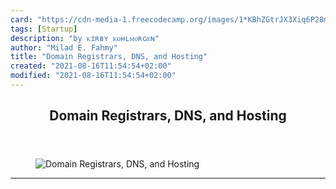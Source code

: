```yaml
---
card: "https://cdn-media-1.freecodecamp.org/images/1*KBhZGtrJX3Xiq6P28mkXMw.jpeg"
tags: [Startup]
description: "by ᴋɪʀʙʏ ᴋᴏʜʟᴍᴏʀɢᴇɴ"
author: "Milad E. Fahmy"
title: "Domain Registrars, DNS, and Hosting"
created: "2021-08-16T11:54:54+02:00"
modified: "2021-08-16T11:54:54+02:00"
---
```

<div class="site-wrapper">
<main id="site-main" class="site-main outer">
<div class="inner">
<article class="post-full post tag-startup tag-tech tag-technology tag-productivity tag-marketing ">
<header class="post-full-header">
<h1 class="post-full-title">Domain Registrars, DNS, and Hosting</h1>
</header>
<figure class="post-full-image">
<picture>
<source media="(max-width: 700px)" sizes="1px" srcset="data:image/gif;base64,R0lGODlhAQABAIAAAAAAAP///yH5BAEAAAAALAAAAAABAAEAAAIBRAA7 1w">
<source media="(min-width: 701px)" sizes="(max-width: 800px) 400px,
(max-width: 1170px) 700px,
1400px" srcset="https://cdn-media-1.freecodecamp.org/images/1*KBhZGtrJX3Xiq6P28mkXMw.jpeg 300w,
https://cdn-media-1.freecodecamp.org/images/1*KBhZGtrJX3Xiq6P28mkXMw.jpeg 600w,
https://cdn-media-1.freecodecamp.org/images/1*KBhZGtrJX3Xiq6P28mkXMw.jpeg 1000w,
https://cdn-media-1.freecodecamp.org/images/1*KBhZGtrJX3Xiq6P28mkXMw.jpeg 2000w">
<img onerror="this.style.display='none'" src="https://cdn-media-1.freecodecamp.org/images/1*KBhZGtrJX3Xiq6P28mkXMw.jpeg" alt="Domain Registrars, DNS, and Hosting">
</picture>
</figure>
<section class="post-full-content">
<div class="post-content medium-migrated-article">
</div>
<hr>
</section>
</article>
</div>
</main>
</div>
<!-- Google Tag Manager (noscript) -->
<!-- End Google Tag Manager (noscript) -->
